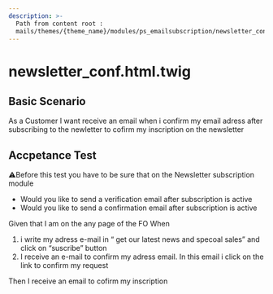 ```yaml
---
description: >-
  Path from content root :
  mails/themes/{theme_name}/modules/ps_emailsubscription/newsletter_conf.html.twig
---
```


# newsletter\_conf.html.twig

## Basic Scenario

As a Customer I want receive an email when i confirm my email adress after subscribing to the newletter to cofirm my inscription on the newsletter

## Accpetance Test

⚠️Before this test you have to be sure that on the Newsletter subscription module

* Would you like to send a verification email after subscription is active
* Would you like to send a confirmation email after subscription is active

Given that I am on the any page of the FO When

1. i write my adress e-mail in “ get our latest news and specoal sales” and click on “suscribe” button
2. I receive an e-mail to confirm my adress email. In this email i click on the link to confirm my request&#x20;

Then I receive an email to cofirm my inscription





